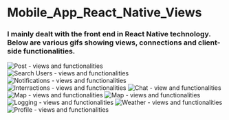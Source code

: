 # Mobile_App_React_Native_Views
<h3>I mainly dealt with the front end in React Native technology. Below are various gifs showing views, connections and client-side functionalities.</h3>
<div class="gallery">
  <img src="gifs/Post.gif" title="Post - views and functionalities"/>
  <img src="gifs/Search.gif" title="Search Users - views and functionalities"/>
  <img src="gifs/Notifications.gif" title="Notifications - views and functionalities"/>
  <img src="gifs/Interractions.gif" title="Interractions - views and functionalities"/>
  <img src="gifs/Chat.gif" title="Chat - view and functionalities"/>
  <img src="gifs/Map.gif" title="Map - views and functionalities"/>
  <img src="gifs/MapEdit.gif" title="Map - views and functionalities"/>
  <img src="gifs/Logging.gif" title="Logging - views and functionalities"/>
  <img src="gifs/Weather.gif" title="Weather - views and functionalities"/>
  <img src="gifs/Profile.gif" title="Profile - views and functionalities"/>
</div>
